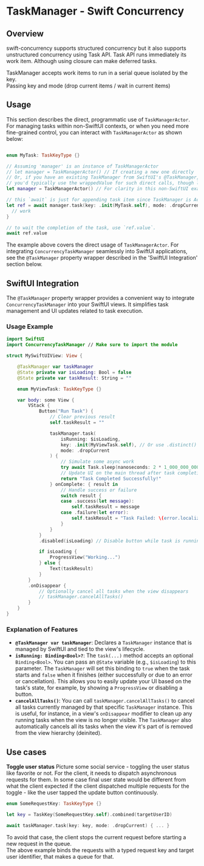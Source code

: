 # TaskManager - Swift Concurrency

## Overview

swift-concurrency supports structured concurrency but it also supports unstructured concurrency using Task API.
Task API runs immediately its work item. Although using closure can make deferred tasks.

TaskManager accepts work items to run in a serial queue isolated by the key.  
Passing key and mode (drop current items / wait in current items)

## Usage

This section describes the direct, programmatic use of `TaskManagerActor`. For managing tasks within non-SwiftUI contexts, or when you need more fine-grained control, you can interact with `TaskManagerActor` as shown below:

```swift

enum MyTask: TaskKeyType {}

// Assuming 'manager' is an instance of TaskManagerActor
// let manager = TaskManagerActor() // If creating a new one directly
// Or, if you have an existing TaskManager from SwiftUI's @TaskManager, 
// you'd typically use the wrappedValue for such direct calls, though less common.
let manager = TaskManagerActor() // For clarity in this non-SwiftUI example.

// this `await` is just for appending task item since TaskManager is Actor.
let ref = await manager.task(key: .init(MyTask.self), mode: .dropCurrent) {
  // work
}

// to wait the completion of the task, use `ref.value`.
await ref.value
```

The example above covers the direct usage of `TaskManagerActor`. For integrating `ConcurrencyTaskManager` seamlessly into SwiftUI applications, see the `@TaskManager` property wrapper described in the 'SwiftUI Integration' section below.

## SwiftUI Integration

The `@TaskManager` property wrapper provides a convenient way to integrate `ConcurrencyTaskManager` into your SwiftUI views. It simplifies task management and UI updates related to task execution.

### Usage Example

```swift
import SwiftUI
import ConcurrencyTaskManager // Make sure to import the module

struct MySwiftUIView: View {

    @TaskManager var taskManager
    @State private var isLoading: Bool = false
    @State private var taskResult: String = ""

    enum MyViewTask: TaskKeyType {}

    var body: some View {
        VStack {
            Button("Run Task") {
                // Clear previous result
                self.taskResult = ""

                taskManager.task(
                    isRunning: $isLoading,
                    key: .init(MyViewTask.self), // Or use .distinct() for unique tasks
                    mode: .dropCurrent 
                ) {
                    // Simulate some async work
                    try await Task.sleep(nanoseconds: 2 * 1_000_000_000) // 2 seconds
                    // Update UI on the main thread after task completion
                    return "Task Completed Successfully!"
                } onComplete: { result in
                    // Handle success or failure
                    switch result {
                    case .success(let message):
                        self.taskResult = message
                    case .failure(let error):
                        self.taskResult = "Task Failed: \(error.localizedDescription)"
                    }
                }
            }
            .disabled(isLoading) // Disable button while task is running

            if isLoading {
                ProgressView("Working...")
            } else {
                Text(taskResult)
            }
        }
        .onDisappear {
            // Optionally cancel all tasks when the view disappears
            // taskManager.cancelAllTasks()
        }
    }
}
```

### Explanation of Features

-   **`@TaskManager var taskManager`**: Declares a `TaskManager` instance that is managed by SwiftUI and tied to the view's lifecycle.
-   **`isRunning: Binding<Bool>?`**: The `task(...)` method accepts an optional `Binding<Bool>`. You can pass an `@State` variable (e.g., `$isLoading`) to this parameter. The `TaskManager` will set this binding to `true` when the task starts and `false` when it finishes (either successfully or due to an error or cancellation). This allows you to easily update your UI based on the task's state, for example, by showing a `ProgressView` or disabling a button.
-   **`cancelAllTasks()`**: You can call `taskManager.cancelAllTasks()` to cancel all tasks currently managed by that specific `TaskManager` instance. This is useful, for instance, in a view's `onDisappear` modifier to clean up any running tasks when the view is no longer visible. The `TaskManager` also automatically cancels all its tasks when the view it's part of is removed from the view hierarchy (deinited).

## Use cases

**Toggle user status**
Picture some social service - toggling the user status like favorite or not.
For the client, it needs to dispatch asynchronous requests for them.
In some case final user state would be different from what the client expected if the client dispatched multiple requests for the toggle - like the user tapped the update button continuously.

```swift
enum SomeRequestKey: TaskKeyType {}

let key = TaskKey(SomeRequestKey.self).combined(targetUserID)

await taskManager.task(key: key, mode: .dropCurrent) { ... }
```

To avoid that case, the client stops the current request before starting a new request in the queue.  
The above example binds the requests with a typed request key and target user identifier, that makes a queue for that.
